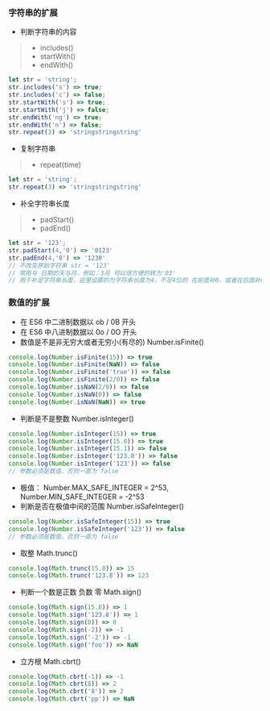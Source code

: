 ### 字符串的扩展
- 判断字符串的内容
>* includes()
>* startWith()
>* endWith()

``` javascript
let str = 'string';
str.includes('s') => true;
str.includes('c') => false;
str.startWith('s') => true;
str.startWith('j') => false;
str.endWith('ng') => true;
str.endWith('n') => false;
str.repeat(3) => 'stringstringstring'
```
- 复制字符串
>* repeat(time)
``` javascript
let str = 'string';
str.repeat(3) => 'stringstringstring'
```
- 补全字符串长度
>* padStart()
>* padEnd()
``` javascript
let str = '123';
str.padStart(4,'0') => '0123'
str.padEnd(4,'0') => '1230'
// 不改变原始字符串 str = '123'
// 常用与 日期的天与月，例如：3月 可以很方便的转为'03'
// 用于补足字符串长度，这里设置的为字符串长度为4，不足4位的 在前面补0，或者在后面补0
```

### 数值的扩展
- 在 ES6 中二进制数据以 ob / 0B 开头
- 在 ES6 中八进制数据以 0o / 0O 开头
- 数值是不是非无穷大或者无穷小(有尽的) Number.isFinite() 
```JavaScript
console.log(Number.isFinite(15)) => true
console.log(Number.isFinite(NaN)) => false
console.log(Number.isFinite('true')) => false
console.log(Number.isFinite(2/0)) => false
console.log(Number.isNaN(2/0)) => false
console.log(Number.isNaN(0)) => false
console.log(Number.isNaN(NaN)) => true
```
- 判断是不是整数 Number.isInteger()
 ```JavaScript
console.log(Number.isInteger(15)) => true
console.log(Number.isInteger(15.0)) => true
console.log(Number.isInteger(15.1)) => false
console.log(Number.isInteger('123.0')) => false
console.log(Number.isInteger('123')) => false
// 参数必须是数值，否则一直为 false
```

- 极值： Number.MAX_SAFE_INTEGER = 2^53, Number.MIN_SAFE_INTEGER = -2^53
- 判断是否在极值中间的范围 Number.isSafeInteger()
```JavaScript
console.log(Number.isSafeInteger(15)) => true
console.log(Number.isSafeInteger('123')) => false
// 参数必须是数值，否则一直为 false
```

- 取整 Math.trunc()
```JavaScript
console.log(Math.trunc(15.8)) => 15
console.log(Math.trunc('123.8')) => 123
```
- 判断一个数是正数 负数 零 Math.sign()
```JavaScript
console.log(Math.sign(15.8)) => 1
console.log(Math.sign('123.8')) => 1
console.log(Math.sign(0)) => 0
console.log(Math.sign(-2)) => -1
console.log(Math.sign('-2')) => -1
console.log(Math.sign('foo')) => NaN
```

- 立方根 Math.cbrt()
```JavaScript
console.log(Math.cbrt(-1)) => -1
console.log(Math.cbrt(8)) => 2
console.log(Math.cbrt('8')) => 2
console.log(Math.cbrt('pp')) => NaN
```